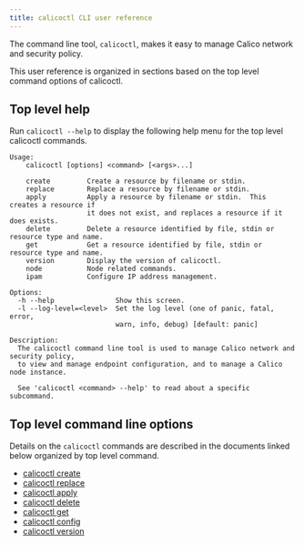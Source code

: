 ```yaml
---
title: calicoctl CLI user reference
---
```


The command line tool, `calicoctl`, makes it easy to manage Calico network
and security policy.

This user reference is organized in sections based on the top level command options
of calicoctl.

## Top level help

Run `calicoctl --help` to display the following help menu for the top level 
calicoctl commands.

```
Usage:
    calicoctl [options] <command> [<args>...]

    create         Create a resource by filename or stdin.
    replace        Replace a resource by filename or stdin.
    apply          Apply a resource by filename or stdin.  This creates a resource if
                   it does not exist, and replaces a resource if it does exists.
    delete         Delete a resource identified by file, stdin or resource type and name.
    get            Get a resource identified by file, stdin or resource type and name.
    version        Display the version of calicoctl.
    node           Node related commands.
    ipam           Configure IP address management.

Options:
  -h --help               Show this screen.
  -l --log-level=<level>  Set the log level (one of panic, fatal, error,
                          warn, info, debug) [default: panic]

Description:
  The calicoctl command line tool is used to manage Calico network and security policy,
  to view and manage endpoint configuration, and to manage a Calico node instance.

  See 'calicoctl <command> --help' to read about a specific subcommand.
```

## Top level command line options

Details on the `calicoctl` commands are described in the documents linked below
organized by top level command.

-  [calicoctl create](create.md)
-  [calicoctl replace](replace.md)
-  [calicoctl apply](apply.md)
-  [calicoctl delete](delete.md)
-  [calicoctl get](get.md)
-  [calicoctl config](config.md)
-  [calicoctl version](version.md)
